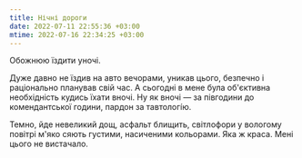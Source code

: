 ```yaml
---
title: Нічні дороги
date: 2022-07-11 22:55:36 +03:00
mtime: 2022-07-16 22:34:25 +03:00
---
```


Обожнюю їздити уночі.

Дуже давно не їздив на авто вечорами, уникав цього, безпечно і раціонально планував свій час. А сьогодні в мене була об'єктивна необхідність кудись їхати вночі. Ну як вночі — за півгодини до комендантської години, пардон за тавтологі́ю.

Темно, йде невеликий дощ, асфальт блищить, світлофори у вологому повітрі м'яко сяють густими, насиченими кольорами. Яка ж краса. Мені цього не вистачало.
